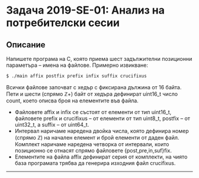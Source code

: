 # Задача 2019-SE-01: Анализ на потребителски сесии

## Описание
Напишете програма на C, която приема шест задължителни позиционни параметъра –
имена на файлове. Примерно извикване:

```bash
$ ./main affix postfix prefix infix suffix crucifixus
```
Всички файлове започват с хедър с фиксирана дължина от 16 байта. Пети и шести (спрямо ℤ+) байт от хедъра дефинират uint16_t число count, което описва броя на елементите във файла. 
- Файловете affix и infix се състоят от елементи от тип uint16_t, файловете prefix и crucifixus – от елементи от тип uint8_t, postfix – от uint32_t, а suffix – от uint64_t.
- Интервал наричаме наредена двойка числa, която дефинира номер (спрямо ℤ) на начален елемент и брой елементи от даден файл. Комплект наричаме наредена четворка от интервали, които позиционно се отнасят спрямо файловете {post,pre,in,suf}fix.
- Елементите на файлa affix дефинират серия от комплекти, на чиято база програмата трябва да генерира изходния файл crucifixus.
---
